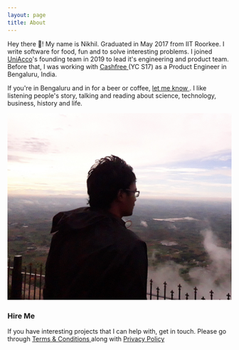 ```yaml
---
layout: page
title: About
---
```


<p class=""> Hey there 👋! My name is Nikhil. Graduated in May 2017 from
  IIT Roorkee. I write software for food, fun and to solve interesting
  problems. I joined <a href="https://uniacco.com/about-us"
  target="_blank">UniAcco</a>'s founding team in 2019 to lead it's
  engineering and product team. Before that, I was working with <a
  href="https://www.cashfree.com/" target="_blank"> Cashfree </a> (YC
  S17) as a Product Engineer in Bengaluru, India.  </p>

<p class=""> If you're in Bengaluru and in for a beer or coffee,
  <a href="/contact"> let me know </a>. I like listening people's story,
  talking and reading about science, technology, business, history and life.</p>

![Display Picture](/public/images/profile.jpg)

<h3> Hire Me </h3> If you have interesting projects that I can help
with, get in touch. Please go through <a href="/terms"> Terms &
Conditions </a> along with <a href="/privacy-policy"> Privacy Policy
</a>
